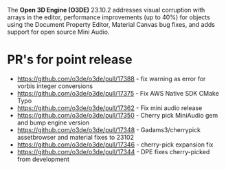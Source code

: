 The **Open 3D Engine (O3DE)** 23.10.2 addresses visual corruption with arrays in the editor, performance improvements (up to 40%) for objects using the Document Property Editor, Material Canvas bug fixes, and adds support for open source Mini Audio.

# PR's for point release

* https://github.com/o3de/o3de/pull/17388 - fix warning as error for vorbis integer conversions
* https://github.com/o3de/o3de/pull/17375 - Fix AWS Native SDK CMake Typo
* https://github.com/o3de/o3de/pull/17362 - Fix mini audio release
* https://github.com/o3de/o3de/pull/17350 - Cherry pick MiniAudio gem and bump engine version
* https://github.com/o3de/o3de/pull/17348 - Gadams3/cherrypick assetbrowser and material fixes to 23102
* https://github.com/o3de/o3de/pull/17346 - cherry-pick expansion fix
* https://github.com/o3de/o3de/pull/17344 - DPE fixes cherry-picked from development
